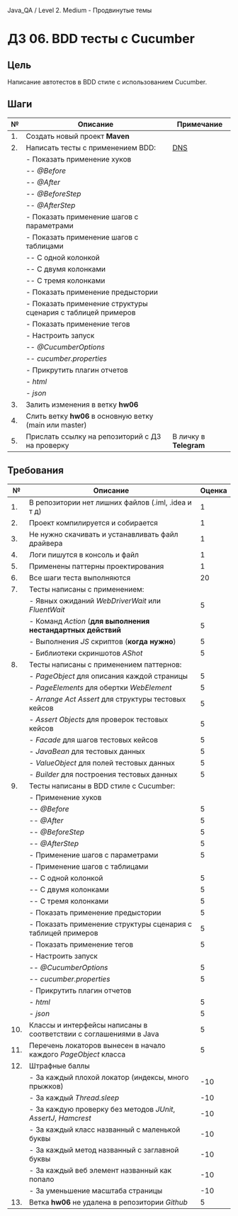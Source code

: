 Java_QA / Level 2. Medium - Продвинутые темы

# ДЗ 06. BDD тесты с Cucumber

## Цель

Написание автотестов в BDD стиле с использованием Cucumber.

## Шаги

| №   | Описание                                                     | Примечание                                       |
|-----|--------------------------------------------------------------|--------------------------------------------------|
|  1. | Создать новый проект **Maven**                               |                                                  | 
|  2. | Написать тесты с применением BDD:                            | [DNS](https://www.dns-shop.ru/)                  |
|     | - Показать применение хуков                                  |                                                  |
|     | -- *@Before*                                                 |                                                  |
|     | -- *@After*                                                  |                                                  |
|     | -- *@BeforeStep*                                             |                                                  |
|     | -- *@AfterStep*                                              |                                                  |
|     | - Показать применение шагов с параметрами                    |                                                  |
|     | - Показать применение шагов с таблицами                      |                                                  |
|     | -- С одной колонкой                                          |                                                  |
|     | -- С двумя колонками                                         |                                                  |
|     | -- С тремя колонками                                         |                                                  |
|     | - Показать применение предыстории                            |                                                  |
|     | - Показать применение структуры сценария с таблицей примеров |                                                  |
|     | - Показать применение тегов                                  |                                                  |
|     | - Настроить запуск                                           |                                                  |
|     | -- *@CucumberOptions*                                        |                                                  |
|     | -- *cucumber.properties*                                     |                                                  |
|     | - Прикрутить плагин отчетов                                  |                                                  |
|     | - *html*                                                     |                                                  |
|     | - *json*                                                     |                                                  |
|  3. | Залить изменения в ветку **hw06**                            |                                                  |
|  4. | Слить ветку **hw06** в основную ветку (main или master)      |                                                  |
|  5. | Прислать ссылку на репозиторий с ДЗ на проверку              | В личку в **Telegram**                           |

## Требования

| №   | Описание                                                          | Оценка  |
|-----|-------------------------------------------------------------------|---------|
|  1. | В репозитории нет лишних файлов (.iml, .idea и т д)               | 1       |
|  2. | Проект компилируется и собирается                                 | 1       |
|  3. | Не нужно скачивать и устанавливать файл драйвера                  | 1       |
|  4. | Логи пишутся в консоль и файл                                     | 1       |
|  5. | Применены паттерны проектирования                                 | 1       |
|  6. | Все шаги теста выполняются                                        | 20      |
|  7. | Тесты написаны с применением:                                     |         |
|     | - Явных ожиданий *WebDriverWait* или *FluentWait*                 | 5       |
|     | - Команд *Action* (**для выполнения нестандартных действий**      | 5       |
|     | - Выполнения *JS* скриптов (**когда нужно**)                      | 5       |
|     | - Библиотеки скриншотов *AShot*                                   | 5       |
|  8. | Тесты написаны с применением паттернов:                           |         |
|     | - *PageObject* для описания каждой страницы                       | 5       |
|     | - *PageElements* для обертки *WebElement*                         | 5       |
|     | - *Arrange Act Assert* для структуры тестовых кейсов              | 5       |
|     | - *Assert Objects* для проверок тестовых кейсов                   | 5       |
|     | - *Facade* для шагов тестовых кейсов                              | 5       |
|     | - *JavaBean* для тестовых данных                                  | 5       |
|     | - *ValueObject* для полей тестовых данных                         | 5       |
|     | - *Builder* для построения тестовых данных                        | 5       |
|  9. | Тесты написаны в BDD стиле с Cucumber:                            |         |
|     | - Применение хуков                                                |         |
|     | -- *@Before*                                                      | 5       |
|     | -- *@After*                                                       | 5       |
|     | -- *@BeforeStep*                                                  | 5       |
|     | -- *@AfterStep*                                                   | 5       |
|     | - Применение шагов с параметрами                                  | 5       |
|     | - Применение шагов с таблицами                                    |         |
|     | -- С одной колонкой                                               | 5       |
|     | -- С двумя колонками                                              | 5       |
|     | -- С тремя колонками                                              | 5       |
|     | - Показать применение предыстории                                 | 5       |
|     | - Показать применение структуры сценария с таблицей примеров      | 5       |
|     | - Показать применение тегов                                       | 5       |
|     | - Настроить запуск                                                |         |
|     | -- *@CucumberOptions*                                             | 5       |
|     | -- *cucumber.properties*                                          | 5       |
|     | - Прикрутить плагин отчетов                                       |         |
|     | - *html*                                                          | 5       |
|     | - *json*                                                          | 5       |
| 10. | Классы и интерфейсы написаны в соответствии с соглашениями в Java | 5       |
| 11. | Перечень локаторов вынесен в начало каждого *PageObject* класса   | 5       |
| 12. | Штрафные баллы                                                    |         |
|     | - За каждый плохой локатор (индексы, много прыжков)               | -10     |
|     | - За каждый *Thread.sleep*                                        | -10     |
|     | - За каждую проверку без методов *JUnit*, *AssertJ*, *Hamcrest*   | -10     |
|     | - За каждый класс названный с маленькой буквы                     | -10     |
|     | - За каждый метод названный с заглавной буквы                     | -10     |
|     | - За каждый веб элемент названный как попало                      | -10     |
|     | - За уменьшение масштаба страницы                                 | -10     |
| 13. | Ветка **hw06** не удалена в репозитории *Github*                  | 5       |
